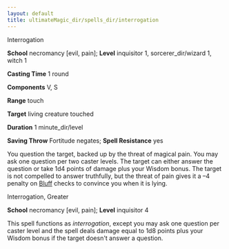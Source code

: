 ```yaml
---
layout: default
title: ultimateMagic_dir/spells_dir/interrogation
---
```

Interrogation

**School** necromancy [evil, pain]; **Level** inquisitor 1, sorcerer_dir/wizard 1, witch 1

**Casting Time** 1 round

**Components** V, S

**Range** touch

**Target** living creature touched

**Duration** 1 minute_dir/level

**Saving Throw** Fortitude negates; **Spell Resistance** yes

You question the target, backed up by the threat of magical pain. You may ask one question per two caster levels. The target can either answer the question or take 1d4 points of damage plus your Wisdom bonus. The target is not compelled to answer truthfully, but the threat of pain gives it a –4 penalty on [Bluff](../skills_dir/bluff#_bluff) checks to convince you when it is lying.

Interrogation, Greater

**School** necromancy [evil, pain]; **Level** inquisitor 4

This spell functions as _interrogation_, except you may ask one question per caster level and the spell deals damage equal to 1d8 points plus your Wisdom bonus if the target doesn't answer a question.

